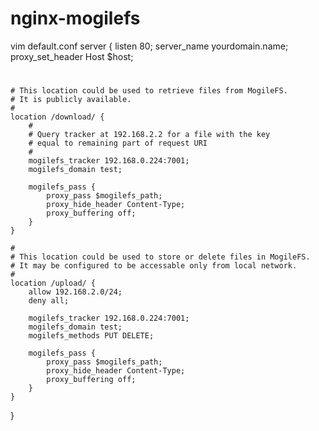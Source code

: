 # nginx-mogilefs


vim default.conf
server {
listen 80;
server_name yourdomain.name;
proxy_set_header Host $host;
#

    # This location could be used to retrieve files from MogileFS.
    # It is publicly available.
    #
    location /download/ {
        #
        # Query tracker at 192.168.2.2 for a file with the key
        # equal to remaining part of request URI
        #
        mogilefs_tracker 192.168.0.224:7001;
        mogilefs_domain test;

        mogilefs_pass {
            proxy_pass $mogilefs_path;
            proxy_hide_header Content-Type;
            proxy_buffering off;
        }
    }

    #
    # This location could be used to store or delete files in MogileFS.
    # It may be configured to be accessable only from local network.
    #
    location /upload/ {
        allow 192.168.2.0/24;
        deny all;

        mogilefs_tracker 192.168.0.224:7001;
        mogilefs_domain test;
        mogilefs_methods PUT DELETE;

        mogilefs_pass {
            proxy_pass $mogilefs_path;
            proxy_hide_header Content-Type;
            proxy_buffering off;
        }
    }
}
